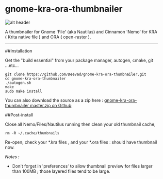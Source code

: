 gnome-kra-ora-thumbnailer
=========================

![alt header](http://www.davidrevoy.com/data/images/blog/2013/11/kra-ora_thumbnailer_banner.jpg)


A thumbnailer for Gnome 'File' (aka Nautilus) and Cinnamon 'Nemo' for KRA ( Krita native file ) and ORA ( open-raster ).  

___

##Installation

Get the "build essential" from your package manager, autogen, cmake, git ...etc...

```
git clone https://github.com/Deevad/gnome-kra-ora-thumbnailer.git
cd gnome-kra-ora-thumbnailer
./autogen.sh
make
sudo make install
```
You can also download the source as a zip here : [ gnome-kra-ora-thumbnailer master.zip on Github](https://github.com/Deevad/gnome-kra-ora-thumbnailer/archive/master.zip)


##Post-install

Close all Nemo/Files/Nautilus running then clean your old thumbnail cache, 

```
rm -R ~/.cache/thumbnails
```
Re-open, check your *.kra files , and your *.ora files : should have thumbnail now.

*Notes :*
- Don't forget in 'preferences' to allow thumbnail preview for files larger than 100MB ; those layered files tend to be large. 
